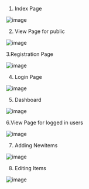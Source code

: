 1. Index Page

![image](https://user-images.githubusercontent.com/122635809/231441940-2c12b414-1cab-4756-962b-62b7eef6aaa7.png)

2. View Page for public

![image](https://user-images.githubusercontent.com/122635809/231443612-35bd5a62-6045-4d83-a69d-e1c55356933b.png)

3.Registration Page

![image](https://user-images.githubusercontent.com/122635809/231443444-627b1fa4-9e0a-4a08-aeab-7229543f4dc3.png)

4. Login Page

![image](https://user-images.githubusercontent.com/122635809/231443321-0c863b10-8b56-4373-9b56-b815ce48dd82.png)

5. Dashboard

![image](https://user-images.githubusercontent.com/122635809/231442338-e753bc59-8552-4893-b653-73a55e63f958.png)

6.View Page for logged in users

![image](https://user-images.githubusercontent.com/122635809/231442774-59a5f3bc-a319-43dc-a0db-09ee23a34017.png)

7. Adding Newitems

![image](https://user-images.githubusercontent.com/122635809/231443752-3b144a8f-1046-43d6-a8ee-b1620ccfc579.png)

8. Editing Items

![image](https://user-images.githubusercontent.com/122635809/231443187-2ce6f149-0543-4f26-b6db-56ede90ac52a.png)

